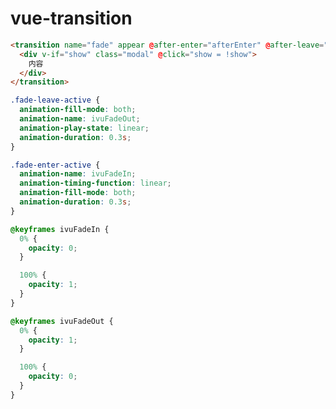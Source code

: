 <!--
 * @Description: In User Settings Edit
 * @Author: your name
 * @Date: 2019-08-24 08:37:44
 * @LastEditTime: 2019-08-24 08:39:23
 * @LastEditors: Please set LastEditors
 -->

# vue-transition

```html
<transition name="fade" appear @after-enter="afterEnter" @after-leave="afterEnter" @after-appear="afterApper">
  <div v-if="show" class="modal" @click="show = !show">
    内容
  </div>
</transition>
```

```css
.fade-leave-active {
  animation-fill-mode: both;
  animation-name: ivuFadeOut;
  animation-play-state: linear;
  animation-duration: 0.3s;
}

.fade-enter-active {
  animation-name: ivuFadeIn;
  animation-timing-function: linear;
  animation-fill-mode: both;
  animation-duration: 0.3s;
}

@keyframes ivuFadeIn {
  0% {
    opacity: 0;
  }

  100% {
    opacity: 1;
  }
}

@keyframes ivuFadeOut {
  0% {
    opacity: 1;
  }

  100% {
    opacity: 0;
  }
}
```
